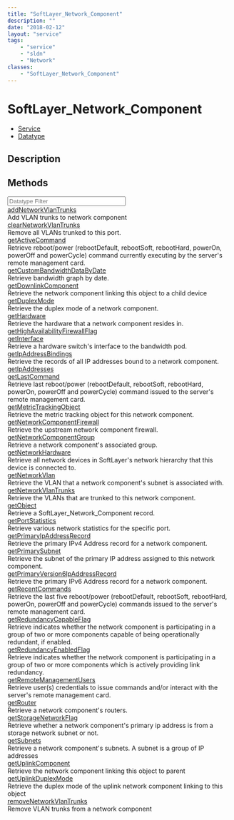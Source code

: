 ```yaml
---
title: "SoftLayer_Network_Component"
description: ""
date: "2018-02-12"
layout: "service"
tags:
    - "service"
    - "sldn"
    - "Network"
classes:
    - "SoftLayer_Network_Component"
---
```

# SoftLayer_Network_Component
<div id='service-datatype'>
    <ul id='sldn-reference-tabs'>
    <li id='service'> <a href='/reference/services/SoftLayer_Network_Component' >Service</a></li>    <li id='datatype'> <a href='/reference/datatypes/SoftLayer_Network_Component' >Datatype</a></li>
    </ul>
</div>

## Description




        
<div id="properties" class="content">
    <h2>Methods</h2>
    <div class="view-filters">
        <div class="clearfix">
            <div class="search-input-box">
                <input placeholder="Datatype Filter" onkeyup="titleSearch(inputId='edit-combine', divId='method-div', elementClass='method-row')" 
                    type="text" id="edit-combine" value="" size="30" maxlength="128" class="form-text">
            </div>
        </div>
    </div>
    <div id="method-div">
            <div class="method-row">
                        <span class='view-field-title'><a href='/reference/services/SoftLayer_Network_Component/addNetworkVlanTrunks'> addNetworkVlanTrunks</a> </span>
            <div class='views-field-body'>Add VLAN trunks to network component</div>
        </div>
            <div class="method-row">
                        <span class='view-field-title'><a href='/reference/services/SoftLayer_Network_Component/clearNetworkVlanTrunks'> clearNetworkVlanTrunks</a> </span>
            <div class='views-field-body'>Remove all VLANs trunked to this port.</div>
        </div>
            <div class="method-row">
                        <span class='view-field-title'><a href='/reference/services/SoftLayer_Network_Component/getActiveCommand'> getActiveCommand</a> </span>
            <div class='views-field-body'>Retrieve reboot/power (rebootDefault, rebootSoft, rebootHard, powerOn, powerOff and powerCycle) command currently executing by the server's remote management card.</div>
        </div>
            <div class="method-row">
                        <span class='view-field-title'><a href='/reference/services/SoftLayer_Network_Component/getCustomBandwidthDataByDate'> getCustomBandwidthDataByDate</a> </span>
            <div class='views-field-body'>Retrieve bandwidth graph by date.</div>
        </div>
            <div class="method-row">
                        <span class='view-field-title'><a href='/reference/services/SoftLayer_Network_Component/getDownlinkComponent'> getDownlinkComponent</a> </span>
            <div class='views-field-body'>Retrieve the network component linking this object to a child device</div>
        </div>
            <div class="method-row">
                        <span class='view-field-title'><a href='/reference/services/SoftLayer_Network_Component/getDuplexMode'> getDuplexMode</a> </span>
            <div class='views-field-body'>Retrieve the duplex mode of a network component.</div>
        </div>
            <div class="method-row">
                        <span class='view-field-title'><a href='/reference/services/SoftLayer_Network_Component/getHardware'> getHardware</a> </span>
            <div class='views-field-body'>Retrieve the hardware that a network component resides in.</div>
        </div>
            <div class="method-row">
                        <span class='view-field-title'><a href='/reference/services/SoftLayer_Network_Component/getHighAvailabilityFirewallFlag'> getHighAvailabilityFirewallFlag</a> </span>
            <div class='views-field-body'></div>
        </div>
            <div class="method-row">
                        <span class='view-field-title'><a href='/reference/services/SoftLayer_Network_Component/getInterface'> getInterface</a> </span>
            <div class='views-field-body'>Retrieve a hardware switch's interface to the bandwidth pod.</div>
        </div>
            <div class="method-row">
                        <span class='view-field-title'><a href='/reference/services/SoftLayer_Network_Component/getIpAddressBindings'> getIpAddressBindings</a> </span>
            <div class='views-field-body'>Retrieve the records of all IP addresses bound to a network component.</div>
        </div>
            <div class="method-row">
                        <span class='view-field-title'><a href='/reference/services/SoftLayer_Network_Component/getIpAddresses'> getIpAddresses</a> </span>
            <div class='views-field-body'></div>
        </div>
            <div class="method-row">
                        <span class='view-field-title'><a href='/reference/services/SoftLayer_Network_Component/getLastCommand'> getLastCommand</a> </span>
            <div class='views-field-body'>Retrieve last reboot/power (rebootDefault, rebootSoft, rebootHard, powerOn, powerOff and powerCycle) command issued to the server's remote management card.</div>
        </div>
            <div class="method-row">
                        <span class='view-field-title'><a href='/reference/services/SoftLayer_Network_Component/getMetricTrackingObject'> getMetricTrackingObject</a> </span>
            <div class='views-field-body'>Retrieve the metric tracking object for this network component.</div>
        </div>
            <div class="method-row">
                        <span class='view-field-title'><a href='/reference/services/SoftLayer_Network_Component/getNetworkComponentFirewall'> getNetworkComponentFirewall</a> </span>
            <div class='views-field-body'>Retrieve the upstream network component firewall.</div>
        </div>
            <div class="method-row">
                        <span class='view-field-title'><a href='/reference/services/SoftLayer_Network_Component/getNetworkComponentGroup'> getNetworkComponentGroup</a> </span>
            <div class='views-field-body'>Retrieve a network component's associated group.</div>
        </div>
            <div class="method-row">
                        <span class='view-field-title'><a href='/reference/services/SoftLayer_Network_Component/getNetworkHardware'> getNetworkHardware</a> </span>
            <div class='views-field-body'>Retrieve all network devices in SoftLayer's network hierarchy that this device is connected to.</div>
        </div>
            <div class="method-row">
                        <span class='view-field-title'><a href='/reference/services/SoftLayer_Network_Component/getNetworkVlan'> getNetworkVlan</a> </span>
            <div class='views-field-body'>Retrieve the VLAN that a network component's subnet is associated with.</div>
        </div>
            <div class="method-row">
                        <span class='view-field-title'><a href='/reference/services/SoftLayer_Network_Component/getNetworkVlanTrunks'> getNetworkVlanTrunks</a> </span>
            <div class='views-field-body'>Retrieve the VLANs that are trunked to this network component.</div>
        </div>
            <div class="method-row">
                        <span class='view-field-title'><a href='/reference/services/SoftLayer_Network_Component/getObject'> getObject</a> </span>
            <div class='views-field-body'>Retrieve a SoftLayer_Network_Component record.</div>
        </div>
            <div class="method-row">
                        <span class='view-field-title'><a href='/reference/services/SoftLayer_Network_Component/getPortStatistics'> getPortStatistics</a> </span>
            <div class='views-field-body'>Retrieve various network statistics for the specific port.</div>
        </div>
            <div class="method-row">
                        <span class='view-field-title'><a href='/reference/services/SoftLayer_Network_Component/getPrimaryIpAddressRecord'> getPrimaryIpAddressRecord</a> </span>
            <div class='views-field-body'>Retrieve the primary IPv4 Address record for a network component.</div>
        </div>
            <div class="method-row">
                        <span class='view-field-title'><a href='/reference/services/SoftLayer_Network_Component/getPrimarySubnet'> getPrimarySubnet</a> </span>
            <div class='views-field-body'>Retrieve the subnet of the primary IP address assigned to this network component.</div>
        </div>
            <div class="method-row">
                        <span class='view-field-title'><a href='/reference/services/SoftLayer_Network_Component/getPrimaryVersion6IpAddressRecord'> getPrimaryVersion6IpAddressRecord</a> </span>
            <div class='views-field-body'>Retrieve the primary IPv6 Address record for a network component.</div>
        </div>
            <div class="method-row">
                        <span class='view-field-title'><a href='/reference/services/SoftLayer_Network_Component/getRecentCommands'> getRecentCommands</a> </span>
            <div class='views-field-body'>Retrieve the last five reboot/power (rebootDefault, rebootSoft, rebootHard, powerOn, powerOff and powerCycle) commands issued to the server's remote management card.</div>
        </div>
            <div class="method-row">
                        <span class='view-field-title'><a href='/reference/services/SoftLayer_Network_Component/getRedundancyCapableFlag'> getRedundancyCapableFlag</a> </span>
            <div class='views-field-body'>Retrieve indicates whether the network component is participating in a group of two or more components capable of being operationally redundant, if enabled.</div>
        </div>
            <div class="method-row">
                        <span class='view-field-title'><a href='/reference/services/SoftLayer_Network_Component/getRedundancyEnabledFlag'> getRedundancyEnabledFlag</a> </span>
            <div class='views-field-body'>Retrieve indicates whether the network component is participating in a group of two or more components which is actively providing link redundancy.</div>
        </div>
            <div class="method-row">
                        <span class='view-field-title'><a href='/reference/services/SoftLayer_Network_Component/getRemoteManagementUsers'> getRemoteManagementUsers</a> </span>
            <div class='views-field-body'>Retrieve user(s) credentials to issue commands and/or interact with the server's remote management card.</div>
        </div>
            <div class="method-row">
                        <span class='view-field-title'><a href='/reference/services/SoftLayer_Network_Component/getRouter'> getRouter</a> </span>
            <div class='views-field-body'>Retrieve a network component's routers.</div>
        </div>
            <div class="method-row">
                        <span class='view-field-title'><a href='/reference/services/SoftLayer_Network_Component/getStorageNetworkFlag'> getStorageNetworkFlag</a> </span>
            <div class='views-field-body'>Retrieve whether a network component's primary ip address is from a storage network subnet or not.</div>
        </div>
            <div class="method-row">
                        <span class='view-field-title'><a href='/reference/services/SoftLayer_Network_Component/getSubnets'> getSubnets</a> </span>
            <div class='views-field-body'>Retrieve a network component's subnets. A subnet is a group of IP addresses</div>
        </div>
            <div class="method-row">
                        <span class='view-field-title'><a href='/reference/services/SoftLayer_Network_Component/getUplinkComponent'> getUplinkComponent</a> </span>
            <div class='views-field-body'>Retrieve the network component linking this object to parent</div>
        </div>
            <div class="method-row">
                        <span class='view-field-title'><a href='/reference/services/SoftLayer_Network_Component/getUplinkDuplexMode'> getUplinkDuplexMode</a> </span>
            <div class='views-field-body'>Retrieve the duplex mode of the uplink network component linking to this object</div>
        </div>
            <div class="method-row">
                        <span class='view-field-title'><a href='/reference/services/SoftLayer_Network_Component/removeNetworkVlanTrunks'> removeNetworkVlanTrunks</a> </span>
            <div class='views-field-body'>Remove VLAN trunks from a network component</div>
        </div>
        </div>
</div>

